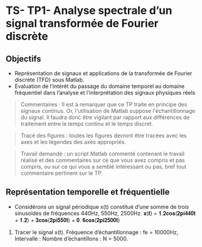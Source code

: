 # TS- TP1- Analyse spectrale d’un signal transformée de Fourier discrète 
## Objectifs
- Représentation de signaux et applications de la transformée de Fourier discrète (TFD) sous Matlab. 
- Evaluation de l’intérêt du passage du domaine temporel au domaine fréquentiel dans l’analyse et l’interprétation des signaux physiques réels
>Commentaires : Il est à remarquer que ce TP traite en principe des signaux continus. 
Or, l'utilisation de Matlab suppose l'échantillonnage du signal. Il faudra donc être 
vigilant par rapport aux différences de traitement entre le temps continu et le temps 
discret.

>Tracé des figures : toutes les figures devront être tracées avec les axes et les légendes des axes appropriés.

>Travail demandé : un script Matlab commenté contenant le travail réalisé et des
commentaires sur ce que vous avez compris et pas compris, ou sur ce qui vous a 
semblé intéressant ou pas, bref tout commentaire pertinent sur le TP.
## Représentation temporelle et fréquentielle 
- Considérons un signal périodique x(t) constitué d’une somme de trois sinusoïdes de 
fréquences 440Hz, 550Hz, 2500Hz. 
𝐱(𝐭) = 𝟏.𝟐𝐜𝐨𝐬(𝟐𝐩𝐢𝟒𝟒𝟎𝐭 + 𝟏.𝟐) + 𝟑𝐜𝐨𝐬(𝟐𝐩𝐢𝟓𝟓𝟎𝐭) + 𝟎. 𝟔𝐜𝐨𝐬(𝟐𝐩𝐢𝟐𝟓𝟎𝟎𝐭)
1. Tracer le signal x(t). Fréquence d’échantillonnage : fe = 10000Hz, Intervalle : 
Nombre d’échantillons : N = 5000.
